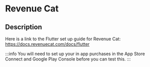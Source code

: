 # Revenue Cat

## Description
Here is a link to the Flutter set up guide for Revenue Cat: https://docs.revenuecat.com/docs/flutter

:::info
You will need to set up your in app purchases in the App Store Connect and Google Play Console before you can test this.
:::